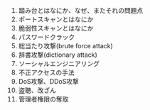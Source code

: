 1. 踏み台とはなにか、なぜ、またそれの問題点
2. ポートスキャンとはなにか
3. 脆弱性スキャンとはなにか
4. パスワードクラック
  1. 総当たり攻撃(brute force attack)
  2. 辞書攻撃(dictionary attack)
  3. ソーシャルエンジニアリング
5. 不正アクセスの手法
6. DoS攻撃、DDoS攻撃
7. 盗聴、改ざん
8. 管理者権限の奪取
